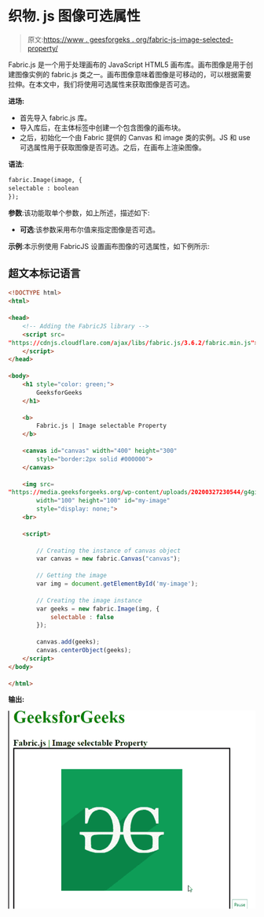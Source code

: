 # 织物. js 图像可选属性

> 原文:[https://www . geesforgeks . org/fabric-js-image-selected-property/](https://www.geeksforgeeks.org/fabric-js-image-selectable-property/)

Fabric.js 是一个用于处理画布的 JavaScript HTML5 画布库。画布图像是用于创建图像实例的 fabric.js 类之一。画布图像意味着图像是可移动的，可以根据需要拉伸。在本文中，我们将使用可选属性来获取图像是否可选。

**进场:**

*   首先导入 fabric.js 库。
*   导入库后，在主体标签中创建一个包含图像的画布块。
*   之后，初始化一个由 Fabric 提供的 Canvas 和 image 类的实例。JS 和 use 可选属性用于获取图像是否可选。之后，在画布上渲染图像。

**语法**:

```html
fabric.Image(image, {
selectable : boolean
});
```

**参数**:该功能取单个参数，如上所述，描述如下:

*   **可选**:该参数采用布尔值来指定图像是否可选。

**示例**:本示例使用 FabricJS 设置画布图像的可选属性，如下例所示:

## 超文本标记语言

```html
<!DOCTYPE html> 
<html> 

<head> 
    <!-- Adding the FabricJS library -->
    <script src= 
"https://cdnjs.cloudflare.com/ajax/libs/fabric.js/3.6.2/fabric.min.js"> 
    </script> 
</head> 

<body> 
    <h1 style="color: green;"> 
        GeeksforGeeks 
    </h1> 

    <b> 
        Fabric.js | Image selectable Property 
    </b> 

    <canvas id="canvas" width="400" height="300"
        style="border:2px solid #000000"> 
    </canvas> 

    <img src= 
"https://media.geeksforgeeks.org/wp-content/uploads/20200327230544/g4gicon.png"
        width="100" height="100" id="my-image"
        style="display: none;"> 
    <br> 

    <script> 

        // Creating the instance of canvas object 
        var canvas = new fabric.Canvas("canvas"); 

        // Getting the image 
        var img = document.getElementById('my-image'); 

        // Creating the image instance 
        var geeks = new fabric.Image(img, {
            selectable : false
        }); 

        canvas.add(geeks); 
        canvas.centerObject(geeks); 
    </script> 
</body> 

</html>
```

**输出:**

![](img/046e9a4df428658e3b9bd8afd4a9e778.png)